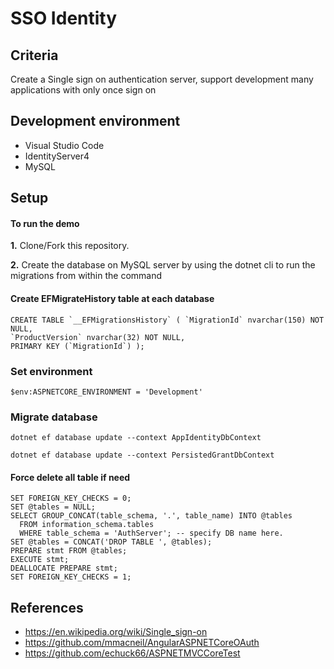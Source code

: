 # SSO Identity

## Criteria
Create a Single sign on authentication server, support development many applications with only once sign on

## Development environment
- Visual Studio Code
- IdentityServer4
- MySQL

## Setup

#### To run the demo

**1.** Clone/Fork this repository.

**2.** Create the database on MySQL server by using the dotnet cli to run the migrations from within the command

#### Create EFMigrateHistory table at each database
```
CREATE TABLE `__EFMigrationsHistory` ( `MigrationId` nvarchar(150) NOT NULL, 
`ProductVersion` nvarchar(32) NOT NULL, 
PRIMARY KEY (`MigrationId`) );
```

### Set environment
```$env:ASPNETCORE_ENVIRONMENT = 'Development'```

### Migrate database

<pre><code>dotnet ef database update --context AppIdentityDbContext</code></pre>
<pre><code>dotnet ef database update --context PersistedGrantDbContext</code></pre>

#### Force delete all table if need
```
SET FOREIGN_KEY_CHECKS = 0; 
SET @tables = NULL;
SELECT GROUP_CONCAT(table_schema, '.', table_name) INTO @tables
  FROM information_schema.tables 
  WHERE table_schema = 'AuthServer'; -- specify DB name here.
SET @tables = CONCAT('DROP TABLE ', @tables);
PREPARE stmt FROM @tables;
EXECUTE stmt;
DEALLOCATE PREPARE stmt;
SET FOREIGN_KEY_CHECKS = 1; 
```

## References
- https://en.wikipedia.org/wiki/Single_sign-on
- https://github.com/mmacneil/AngularASPNETCoreOAuth
- https://github.com/echuck66/ASPNETMVCCoreTest
